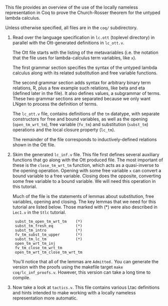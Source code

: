 This file provides an overview of the use of the locally nameless
representation in Coq to prove the Church-Rosser theorem for the untyped
lambda calculus.

Unless otherwise specified, all files are in the `coq/` subdirectory.

1. Read over the language specification in `lc.ott` (toplevel directory) in 
   parallel with the Ott-generated definitions in `lc_ott.v`.
   
   The Ott file starts with the listing of the metavariables (i.e. the notation 
   that the file uses for lambda-calculus term variables, like `x`).

   The first grammar section specifies the syntax of the untyped lambda 
   calculus along with its related substitution and free variable 
   functions. 
   
   The second grammar section adds syntax for arbitrary binary term relations, R, 
   plus a few example such relations, like beta and eta (defined later in the file).
   It also defines values, a subgrammar of terms.
   These two grammar sections are separated because we only want LNgen to process
   the definition of terms.

   The `lc_ott.v` file, contains definitions of the `tm` datatype, with
   separate constructors for free and bound variables, as well as the opening
   (`open_tm_wrt_tm`), free variable (`fv_tm`) and substitution (`subst_tm`)
   operations and the local closure property (`lc_tm`).
   
   The remainder of the file corresponds to inductively-defined relations shown 
   in the Ott file.

2. Skim the generated `lc_inf.v` file.  This file first defines several
   auxiliary functions that go along with the Ott produced file. The most
   important of these is the `close_tm_wrt_tm` function, which acts as a
   quasi-inverse to the opening operation. Opening with some free variable `x`
   can convert a bound variable to a free variable. Closing does the opposite,
   converting some free variable to a bound variable. We will need this
   operation in this tutorial.
   
   Much of the file is the statements of lemmas about substitution, free
   variables, opening and closing. The key lemmas that we need for this
   tutorial are listed below. Those marked with (*) were also described in
   `Lec1.v` in the `Stlc` tutorial.
   
        subst_tm_open_tm_wrt_tm    (*)
        subst_tm_fresh_eq          (*)
        subst_tm_intro             (*)
        fv_tm_subst_tm_upper       (*)
        subst_tm_lc_tm             (*)
        open_tm_wrt_tm_inj
        fv_tm_close_tm_wrt_tm
        open_tm_wrt_tm_close_tm_wrt_tm
   
   You'll notice that all of the lemmas are `Admitted.` You can generate the
   version with the proofs using the makefile target `make coq/lc_inf_proofs.v`.
   However, this version can take a long time to compile.
   
3. Now take a look at `tactics.v`. This file contains various Ltac definitions 
   and hints intended to make working with a locally nameless representation more 
   automatic.
   
